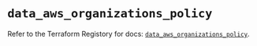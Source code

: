 # `data_aws_organizations_policy`

Refer to the Terraform Registory for docs: [`data_aws_organizations_policy`](https://registry.terraform.io/providers/hashicorp/aws/4.67.0/docs/data-sources/organizations_policy).
